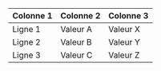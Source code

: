 | Colonne 1 | Colonne 2 | Colonne 3 |
|-----------|-----------|-----------|
| Ligne 1   | Valeur A  | Valeur X  |
| Ligne 2   | Valeur B  | Valeur Y  |
| Ligne 3   | Valeur C  | Valeur Z  |
